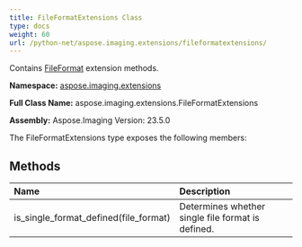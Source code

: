 ```yaml
---
title: FileFormatExtensions Class
type: docs
weight: 60
url: /python-net/aspose.imaging.extensions/fileformatextensions/
---
```


Contains [FileFormat](/imaging/python-net/aspose.imaging/fileformat/) extension methods.

**Namespace:** [aspose.imaging.extensions](/imaging/python-net/aspose.imaging.extensions/)

**Full Class Name:** aspose.imaging.extensions.FileFormatExtensions

**Assembly:**  Aspose.Imaging Version: 23.5.0

The FileFormatExtensions type exposes the following members:
## **Methods**
|**Name**|**Description**|
| :- | :- |
|is_single_format_defined(file_format)|Determines whether single file format is defined.|
